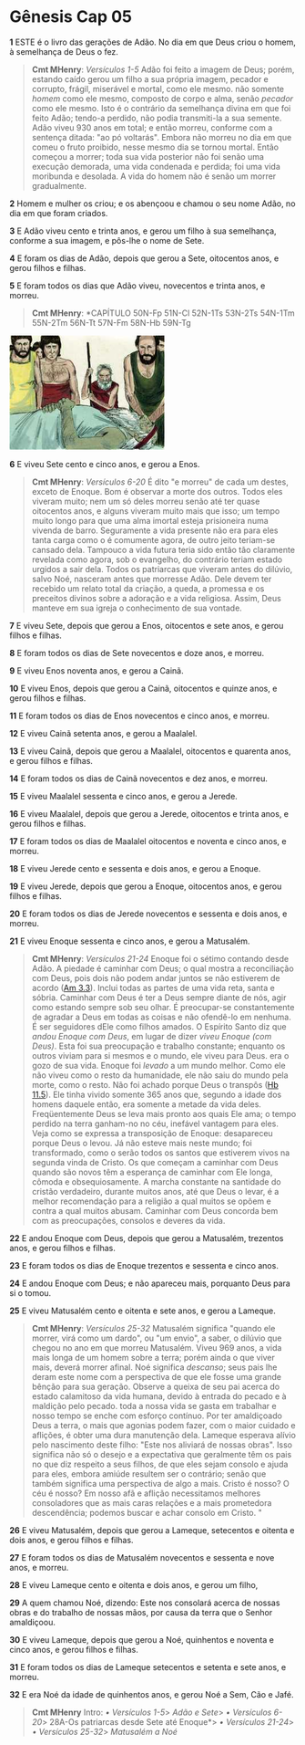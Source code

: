# Gênesis Cap 05

**1** 	ESTE é o livro das gerações de Adão. No dia em que Deus criou o homem, à semelhança de Deus o fez.

> **Cmt MHenry**: *Versículos 1-5* Adão foi feito a imagem de Deus; porém, estando caído gerou um filho a sua própria imagem, pecador e corrupto, frágil, miserável e mortal, como ele mesmo. não somente *homem* como ele mesmo, composto de corpo e alma, senão *pecador* como ele mesmo. Isto é o contrário da semelhança divina em que foi feito Adão; tendo-a perdido, não podia transmiti-la a sua semente. Adão viveu 930 anos em total; e então morreu, conforme com a sentença ditada: "ao pó voltarás". Embora não morreu no dia em que comeu o fruto proibido, nesse mesmo dia se tornou mortal. Então começou a morrer; toda sua vida posterior não foi senão uma execução demorada, uma vida condenada e perdida; foi uma vida moribunda e desolada. A vida do homem não é senão um morrer gradualmente.

**2** 	Homem e mulher os criou; e os abençoou e chamou o seu nome Adão, no dia em que foram criados.

**3** 	E Adão viveu cento e trinta anos, e gerou um filho à sua semelhança, conforme a sua imagem, e pôs-lhe o nome de Sete.

**4** 	E foram os dias de Adão, depois que gerou a Sete, oitocentos anos, e gerou filhos e filhas.

**5** 	E foram todos os dias que Adão viveu, novecentos e trinta anos, e morreu.

> **Cmt MHenry**: *CAPÍTULO 50N-Fp 51N-Cl 52N-1Ts 53N-2Ts 54N-1Tm 55N-2Tm 56N-Tt 57N-Fm 58N-Hb 59N-Tg

![](../Images/SweetPublishing/1-5-1.jpg) 

**6** 	E viveu Sete cento e cinco anos, e gerou a Enos.

> **Cmt MHenry**: *Versículos 6-20* É dito "e morreu" de cada um destes, exceto de Enoque. Bom é observar a morte dos outros. Todos eles viveram muito; nem um só deles morreu senão até ter quase oitocentos anos, e alguns viveram muito mais que isso; um tempo muito longo para que uma alma imortal esteja prisioneira numa vivenda de barro. Seguramente a vida presente não era para eles tanta carga como o é comumente agora, de outro jeito teriam-se cansado dela. Tampouco a vida futura teria sido então tão claramente revelada como agora, sob o evangelho, do contrário teriam estado urgidos a sair dela. Todos os patriarcas que viveram antes do dilúvio, salvo Noé, nasceram antes que morresse Adão. Dele devem ter recebido um relato total da criação, a queda, a promessa e os preceitos divinos sobre a adoração e a vida religiosa. Assim, Deus manteve em sua igreja o conhecimento de sua vontade.

**7** 	E viveu Sete, depois que gerou a Enos, oitocentos e sete anos, e gerou filhos e filhas.

**8** 	E foram todos os dias de Sete novecentos e doze anos, e morreu.

**9** 	E viveu Enos noventa anos, e gerou a Cainã.

**10** 	E viveu Enos, depois que gerou a Cainã, oitocentos e quinze anos, e gerou filhos e filhas.

**11** 	E foram todos os dias de Enos novecentos e cinco anos, e morreu.

**12** 	E viveu Cainã setenta anos, e gerou a Maalalel.

**13** 	E viveu Cainã, depois que gerou a Maalalel, oitocentos e quarenta anos, e gerou filhos e filhas.

**14** 	E foram todos os dias de Cainã novecentos e dez anos, e morreu.

**15** 	E viveu Maalalel sessenta e cinco anos, e gerou a Jerede.

**16** 	E viveu Maalalel, depois que gerou a Jerede, oitocentos e trinta anos, e gerou filhos e filhas.

**17** 	E foram todos os dias de Maalalel oitocentos e noventa e cinco anos, e morreu.

**18** 	E viveu Jerede cento e sessenta e dois anos, e gerou a Enoque.

**19** 	E viveu Jerede, depois que gerou a Enoque, oitocentos anos, e gerou filhos e filhas.

**20** 	E foram todos os dias de Jerede novecentos e sessenta e dois anos, e morreu.

**21** 	E viveu Enoque sessenta e cinco anos, e gerou a Matusalém.

> **Cmt MHenry**: *Versículos 21-24* Enoque foi o sétimo contando desde Adão. A piedade é caminhar com Deus; o qual mostra a reconciliação com Deus, pois dois não podem andar juntos se não estiverem de acordo ([Am 3.3](../30A-Am/03.md#3)). Inclui todas as partes de uma vida reta, santa e sóbria. Caminhar com Deus é ter a Deus sempre diante de nós, agir como estando sempre sob seu olhar. É preocupar-se constantemente de agradar a Deus em todas as coisas e não ofendê-lo em nenhuma. É ser seguidores dEle como filhos amados. O Espírito Santo diz que *andou Enoque com Deus*, em lugar de dizer *viveu Enoque (com Deus)*. Esta foi sua preocupação e trabalho constante; enquanto os outros viviam para si mesmos e o mundo, ele viveu para Deus. era o gozo de sua vida. Enoque foi *levado* a um mundo melhor. Como ele não viveu como o resto da humanidade, ele não saiu do mundo pela morte, como o resto. Não foi achado porque Deus o transpôs ([Hb 11.5](../58N-Hb/11.md#5)). Ele tinha vivido somente 365 anos que, segundo a idade dos homens daquele então, era somente a metade da vida deles. Freqüentemente Deus se leva mais pronto aos quais Ele ama; o tempo perdido na terra ganham-no no céu, inefável vantagem para eles. Veja como se expressa a transposição de Enoque: desapareceu porque Deus o levou. Já não esteve mais neste mundo; foi transformado, como o serão todos os santos que estiverem vivos na segunda vinda de Cristo. Os que começam a caminhar com Deus quando são novos têm a esperança de caminhar com Ele longa, cômoda e obsequiosamente. A marcha constante na santidade do cristão verdadeiro, durante muitos anos, até que Deus o levar, é a melhor recomendação para a religião a qual muitos se opõem e contra a qual muitos abusam. Caminhar com Deus concorda bem com as preocupações, consolos e deveres da vida.

**22** 	E andou Enoque com Deus, depois que gerou a Matusalém, trezentos anos, e gerou filhos e filhas.

**23** 	E foram todos os dias de Enoque trezentos e sessenta e cinco anos.

**24** 	E andou Enoque com Deus; e não apareceu mais, porquanto Deus para si o tomou.

**25** 	E viveu Matusalém cento e oitenta e sete anos, e gerou a Lameque.

> **Cmt MHenry**: *Versículos 25-32* Matusalém significa "quando ele morrer, virá como um dardo", ou "um envio", a saber, o dilúvio que chegou no ano em que morreu Matusalém. Viveu 969 anos, a vida mais longa de um homem sobre a terra; porém ainda o que viver mais, deverá morrer afinal. Noé significa *descanso*; seus pais lhe deram este nome com a perspectiva de que ele fosse uma grande bênção para sua geração. Observe a queixa de seu pai acerca do estado calamitoso da vida humana, devido à entrada do pecado e à maldição pelo pecado. toda a nossa vida se gasta em trabalhar e nosso tempo se enche com esforço contínuo. Por ter amaldiçoado Deus a terra, o mais que agonias podem fazer, com o maior cuidado e aflições, é obter uma dura manutenção dela. Lameque esperava alívio pelo nascimento deste filho: "Este nos aliviará de nossas obras". Isso significa não só o desejo e a expectativa que geralmente têm os pais no que diz respeito a seus filhos, de que eles sejam consolo e ajuda para eles, embora amiúde resultem ser o contrário; senão que também significa uma perspectiva de algo a mais. Cristo é nosso? O céu é nosso? Em nosso afã e aflição necessitamos melhores consoladores que as mais caras relações e a mais prometedora descendência; podemos buscar e achar consolo em Cristo. "

**26** 	E viveu Matusalém, depois que gerou a Lameque, setecentos e oitenta e dois anos, e gerou filhos e filhas.

**27** 	E foram todos os dias de Matusalém novecentos e sessenta e nove anos, e morreu.

**28** 	E viveu Lameque cento e oitenta e dois anos, e gerou um filho,

**29** 	A quem chamou Noé, dizendo: Este nos consolará acerca de nossas obras e do trabalho de nossas mãos, por causa da terra que o Senhor amaldiçoou.

**30** 	E viveu Lameque, depois que gerou a Noé, quinhentos e noventa e cinco anos, e gerou filhos e filhas.

**31** 	E foram todos os dias de Lameque setecentos e setenta e sete anos, e morreu.

**32** 	E era Noé da idade de quinhentos anos, e gerou Noé a Sem, Cão e Jafé.


> **Cmt MHenry** Intro: *• Versículos 1-5*> *Adão e Sete*> *• Versículos 6-20*> 28A-Os patriarcas desde Sete até Enoque*> *• Versículos 21-24*> *• Versículos 25-32*> *Matusalém a Noé*